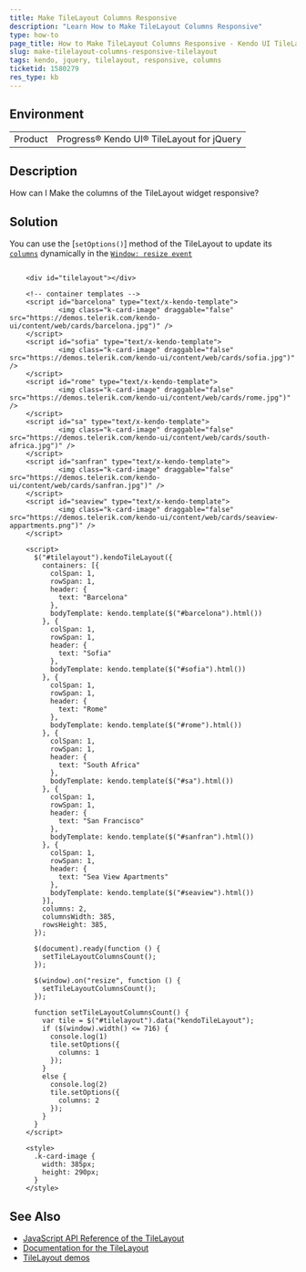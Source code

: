 ```yaml
---
title: Make TileLayout Columns Responsive
description: "Learn How to Make TileLayout Columns Responsive"
type: how-to
page_title: How to Make TileLayout Columns Responsive - Kendo UI TileLayout for jQuery
slug: make-tilelayout-columns-responsive-tilelayout
tags: kendo, jquery, tilelayout, responsive, columns
ticketid: 1580279
res_type: kb
---
```


## Environment
<table>
	<tbody>
		<tr>
			<td>Product</td>
			<td>Progress® Kendo UI® TileLayout for jQuery</td>
		</tr>
	</tbody>
</table>


## Description

How can I Make the columns of the TileLayout widget responsive?

## Solution

You can use the [`setOptions()`] method of the TileLayout to update its [`columns`](/api/javascript/ui/tilelayout/configuration/columns) dynamically in the [`Window: resize event`](https://developer.mozilla.org/en-US/docs/Web/API/Window/resize_event)


```dojo

    <div id="tilelayout"></div>

    <!-- container templates -->
    <script id="barcelona" type="text/x-kendo-template">
            <img class="k-card-image" draggable="false" src="https://demos.telerik.com/kendo-ui/content/web/cards/barcelona.jpg")" />
    </script>
    <script id="sofia" type="text/x-kendo-template">
            <img class="k-card-image" draggable="false" src="https://demos.telerik.com/kendo-ui/content/web/cards/sofia.jpg")" />
    </script>
    <script id="rome" type="text/x-kendo-template">
            <img class="k-card-image" draggable="false" src="https://demos.telerik.com/kendo-ui/content/web/cards/rome.jpg")" />
    </script>
    <script id="sa" type="text/x-kendo-template">
            <img class="k-card-image" draggable="false" src="https://demos.telerik.com/kendo-ui/content/web/cards/south-africa.jpg")" />
    </script>
    <script id="sanfran" type="text/x-kendo-template">
            <img class="k-card-image" draggable="false" src="https://demos.telerik.com/kendo-ui/content/web/cards/sanfran.jpg")" />
    </script>
    <script id="seaview" type="text/x-kendo-template">
            <img class="k-card-image" draggable="false" src="https://demos.telerik.com/kendo-ui/content/web/cards/seaview-appartments.png")" />
    </script>

    <script>
      $("#tilelayout").kendoTileLayout({
        containers: [{
          colSpan: 1,
          rowSpan: 1,
          header: {
            text: "Barcelona"
          },
          bodyTemplate: kendo.template($("#barcelona").html())
        }, {
          colSpan: 1,
          rowSpan: 1,
          header: {
            text: "Sofia"
          },
          bodyTemplate: kendo.template($("#sofia").html())
        }, {
          colSpan: 1,
          rowSpan: 1,
          header: {
            text: "Rome"
          },
          bodyTemplate: kendo.template($("#rome").html())
        }, {
          colSpan: 1,
          rowSpan: 1,
          header: {
            text: "South Africa"
          },
          bodyTemplate: kendo.template($("#sa").html())
        }, {
          colSpan: 1,
          rowSpan: 1,
          header: {
            text: "San Francisco"
          },
          bodyTemplate: kendo.template($("#sanfran").html())
        }, {
          colSpan: 1,
          rowSpan: 1,
          header: {
            text: "Sea View Apartments"
          },
          bodyTemplate: kendo.template($("#seaview").html())
        }],
        columns: 2,
        columnsWidth: 385,
        rowsHeight: 385,
      });

      $(document).ready(function () {
        setTileLayoutColumnsCount();
      });

      $(window).on("resize", function () {
        setTileLayoutColumnsCount();
      });

      function setTileLayoutColumnsCount() {
        var tile = $("#tilelayout").data("kendoTileLayout");
        if ($(window).width() <= 716) {
          console.log(1)
          tile.setOptions({
            columns: 1
          });
        }
        else {
          console.log(2)
          tile.setOptions({
            columns: 2
          });
        }
      }
    </script>

    <style>
      .k-card-image {
        width: 385px;
        height: 290px;
      }
    </style>
```

## See Also

* [JavaScript API Reference of the TileLayout](/api/javascript/ui/tilelayout)
* [Documentation for the TileLayout](/controls/layout/tilelayout/overview)
* [TileLayout demos](https://demos.telerik.com/kendo-ui/tilelayout/index)
